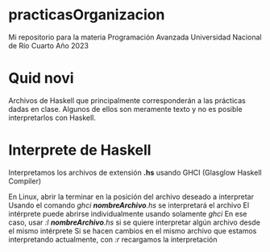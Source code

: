 # practicasOrganizacion
Mi repositorio para la materia Programación Avanzada
Universidad Nacional de Río Cuarto
Año 2023

# Quid novi
Archivos de Haskell que principalmente corresponderán a las prácticas dadas en clase.
Algunos de ellos son meramente texto y no es posible interpretarlos con Haskell.

# Interprete de Haskell
Interpretamos los archivos de extensión <b>.hs</b> usando GHCI (Glasglow Haskell Compiler)

En Linux, abrir la terminar en la posición del archivo deseado a interpretar
Usando el comando <i>ghci <b>nombreArchivo</b>.hs</i> se interpretará el archivo
El intérprete puede abrirse individualmente usando solamente <i>ghci</i>
En ese caso, usar <i>:l <b>nombreArchivo</b>.hs</i> si se quiere interpretar algún archivo desde el mismo intérprete
Si se hacen cambios en el mismo archivo que estamos interpretando actualmente, con <i>:r</i> recargamos la interpretación

